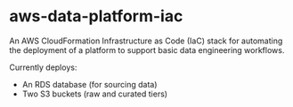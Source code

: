 # aws-data-platform-iac
An AWS CloudFormation Infrastructure as Code (IaC) stack for automating the deployment of a platform to support basic data engineering workflows.

Currently deploys:
* An RDS database (for sourcing data)
* Two S3 buckets (raw and curated tiers)
